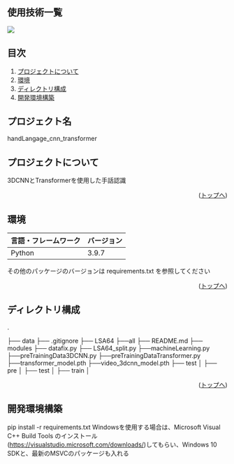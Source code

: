 <div id="top"></div>

## 使用技術一覧

<!-- シールド一覧 -->
<!-- 該当するプロジェクトの中から任意のものを選ぶ-->
<p style="display: inline"> 
  <!-- バックエンドの言語一覧 -->
  <img src="https://img.shields.io/badge/-Python-F2C63C.svg?logo=python&style=for-the-badge">
</p>

## 目次

1. [プロジェクトについて](#プロジェクトについて)
2. [環境](#環境)
3. [ディレクトリ構成](#ディレクトリ構成)
4. [開発環境構築](#開発環境構築)



<!-- プロジェクト名を記載 -->

## プロジェクト名

handLangage_cnn_transformer

<!-- プロジェクトについて -->

## プロジェクトについて

3DCNNとTransformerを使用した手話認識


<p align="right">(<a href="#top">トップへ</a>)</p>

## 環境

<!-- 言語、フレームワーク、ミドルウェア、インフラの一覧とバージョンを記載 -->

| 言語・フレームワーク  | バージョン |
| --------------------- | ---------- |
| Python                | 3.9.7     |


その他のパッケージのバージョンは requirements.txt を参照してください

<p align="right">(<a href="#top">トップへ</a>)</p>

## ディレクトリ構成

<!-- Treeコマンドを使ってディレクトリ構成を記載 -->

.

├── data
├── .gitignore
├── LSA64
    ├──all
├── README.md
├── modules
    ├── datafix.py
    ├── LSA64_split.py
    ├──machineLearning.py
    ├──preTrainingData3DCNN.py
    ├──preTrainingDataTransformer.py
    ├──transformer_model.pth
    ├──video_3dcnn_model.pth
├── test
│   ├── pre
│   ├── test
│   ├── train
│


<p align="right">(<a href="#top">トップへ</a>)</p>

## 開発環境構築

pip install -r requirements.txt 
Windowsを使用する場合は、Microsoft Visual C++ Build Tools のインストール(https://visualstudio.microsoft.com/downloads/)してもらい、Windows 10 SDKと、最新のMSVCのパッケージも入れる



